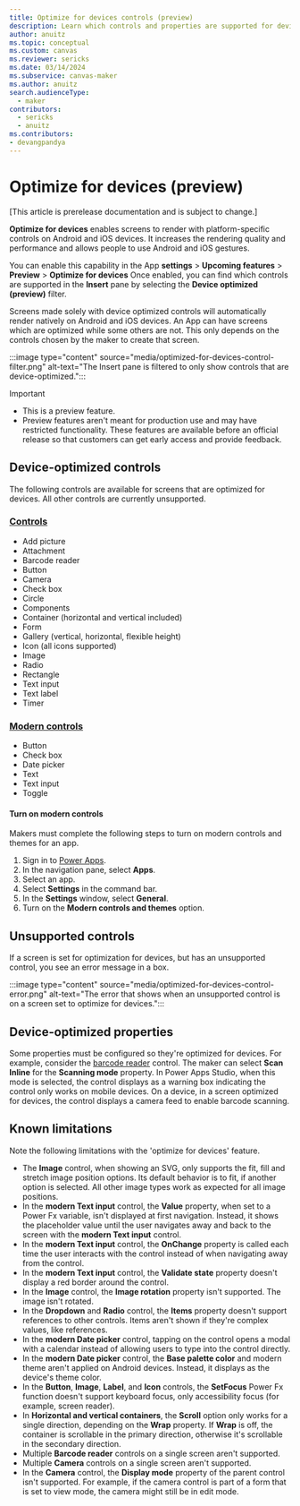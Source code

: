 ```yaml
---
title: Optimize for devices controls (preview)
description: Learn which controls and properties are supported for device-optimized screens.
author: anuitz
ms.topic: conceptual
ms.custom: canvas
ms.reviewer: sericks
ms.date: 03/14/2024
ms.subservice: canvas-maker
ms.author: anuitz
search.audienceType: 
  - maker
contributors:
  - sericks
  - anuitz
ms.contributors:
- devangpandya
---
```


# Optimize for devices (preview)

[This article is prerelease documentation and is subject to change.]

**Optimize for devices** enables screens to render with platform-specific controls on Android and iOS devices. It increases the rendering quality and performance and allows people to use Android and iOS gestures.

You can enable this capability in the App **settings** > **Upcoming features** > **Preview** > **Optimize for devices**
Once enabled, you can find which controls are supported in the **Insert** pane by selecting the **Device optimized (preview)** filter.

Screens made solely with device optimized controls will automatically render natively on Android and iOS devices. An App can have screens which are optimized while some others are not. This only depends on the controls chosen by the maker to create that screen.

:::image type="content" source="media/optimized-for-devices-control-filter.png" alt-text="The Insert pane is filtered to only show controls that are device-optimized."::: <!---need to update without the experiemental flag--->

> [!Important]
> - This is a preview feature.
> - Preview features aren't meant for production use and may have restricted functionality. These features are available before an official release so that customers can get early access and provide feedback.

## Device-optimized controls

The following controls are available for screens that are optimized for devices. All other controls are currently unsupported.

### [Controls](../maker/canvas-apps/reference-properties.md)

- Add picture
- Attachment
- Barcode reader
- Button
- Camera
- Check box
- Circle
- Components
- Container (horizontal and vertical included)
- Form
- Gallery (vertical, horizontal, flexible height)
- Icon (all icons supported)
- Image
- Radio
- Rectangle
- Text input
- Text label
- Timer

### [Modern controls](../maker/canvas-apps/controls/modern-controls/modern-controls-reference.md)

- Button
- Check box
- Date picker
- Text
- Text input
- Toggle

#### Turn on modern controls

Makers must complete the following steps to turn on modern controls and themes for an app.

1. Sign in to [Power Apps](https://make.powerapps.com/?utm_source=padocs&utm_medium=linkinadoc&utm_campaign=referralsfromdoc).
1. In the navigation pane, select **Apps**.
1. Select an app.
1. Select **Settings** in the command bar.
1. In the **Settings** window, select **General**.
1. Turn on the **Modern controls and themes** option.

## Unsupported controls

If a screen is set for optimization for devices, but has an unsupported control, you see an error message in a box.

:::image type="content" source="media/optimized-for-devices-control-error.png" alt-text="The error that shows when an unsupported control is on a screen set to optimize for devices.":::

## Device-optimized properties

Some properties must be configured so they're optimized for devices. For example, consider the [barcode reader](../maker/canvas-apps/controls/control-barcodereader.md) control. The maker can select **Scan Inline** for the **Scanning mode** property. In Power Apps Studio, when this mode is selected, the control displays as a warning box indicating the control only works on mobile devices. On a device, in a screen optimized for devices, the control displays a camera feed to enable barcode scanning.

## Known limitations

Note the following limitations with the 'optimize for devices' feature.

- The **Image** control, when showing an SVG, only supports the fit, fill and stretch image position options. Its default behavior is to fit, if another option is selected. All other image types work as expected for all image positions.
- In the **modern Text input** control, the **Value** property, when set to a Power Fx variable, isn't displayed at first navigation. Instead, it shows the placeholder value until the user navigates away and back to the screen with the **modern Text input** control.
- In the **modern Text input** control, the **OnChange** property is called each time the user interacts with the control instead of when navigating away from the control.
- In the **modern Text input** control, the **Validate state** property doesn't display a red border around the control.
- In the **Image** control, the **Image rotation** property isn't supported. The image isn't rotated.
- In the **Dropdown** and **Radio** control, the **Items** property doesn't support references to other controls. Items aren't shown if they're complex values, like references.
- In the **modern Date picker** control, tapping on the control opens a modal with a calendar instead of allowing users to type into the control directly.
- In the **modern Date picker** control, the **Base palette color** and modern theme aren't applied on Android devices. Instead, it displays as the device's theme color.
- In the **Button**, **Image**, **Label**, and **Icon** controls, the **SetFocus** Power Fx function doesn't support keyboard focus, only accessibility focus (for example, screen reader).
- In **Horizontal and vertical containers**, the **Scroll** option only works for a single direction, depending on the **Wrap** property. If **Wrap** is off, the container is scrollable in the primary direction, otherwise it's scrollable in the secondary direction.
- Multiple **Barcode reader** controls on a single screen aren't supported.
- Multiple **Camera** controls on a single screen aren't supported.
- In the **Camera** control, the **Display mode** property of the parent control isn't supported. For example, if the camera control is part of a form that is set to view mode, the camera might still be in edit mode.
